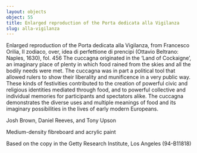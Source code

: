 ```yaml
---
layout: objects
object: 55
title: Enlarged reproduction of the Porta dedicata alla Vigilanza
slug: alla-vigilanza
---
```

Enlarged reproduction of the Porta dedicata alla Vigilanza, from Francesco Orilia, Il zodiaco, over, idea di perfettione di prencipi (Ottavio Beltrano: Naples, 1630), fol. 456  The cuccagna originated in the ‘Land of Cockaigne’, an imaginary place of plenty in which food rained from the skies and all the bodily needs were met. The cuccagna was in part a political tool that allowed rulers to show their liberality and munificence in a very public way.  These kinds of festivities contributed to the creation of powerful civic and religious identities mediated through food, and to  powerful collective and individual memories for participants and spectators alike. The cuccagna demonstrates the diverse uses and multiple meanings of food and its imaginary possibilities in the lives of early modern Europeans.

Josh Brown, Daniel Reeves, and Tony Upson  

Medium-density fibreboard and acrylic paint

Based on the copy in the Getty Research Institute, Los Angeles (94-B11818)
